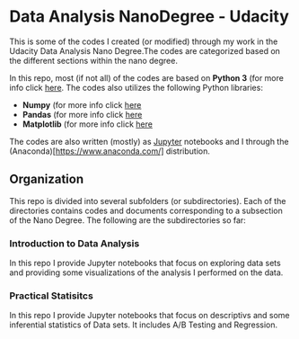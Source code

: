 # Data Analysis NanoDegree - Udacity
This is some of the codes I created (or modified) through my work in the Udacity Data Analysis Nano Degree.The codes are categorized based on the different sections within the nano degree.

In this repo, most (if not all) of the codes are based on **Python 3** (for more info click [here](https://www.python.org/). The codes also utilizes the following Python libraries:

- **Numpy** (for more info click [here](http://www.numpy.org/)
- **Pandas** (for more info click [here](https://pandas.pydata.org/about.html)
- **Matplotlib** (for more info click [here](https://matplotlib.org/)

The codes are also written (mostly) as [Jupyter](https://jupyter.org/) notebooks and I through the (Anaconda)[https://www.anaconda.com/] distribution.

## Organization
This repo is divided into several subfolders (or subdirectories). Each of the directories contains codes and documents corresponding to a subsection of the Nano Degree. The following are the subdirectories so far:

### Introduction to Data Analysis 
In this repo I provide Jupyter notebooks that focus on exploring data sets and providing some visualizations of the analysis I performed on the data.

### Practical Statisitcs
In this repo I provide Jupyter notebooks that focus on descriptivs and some inferential statistics of Data sets. It includes A/B Testing and Regression.
